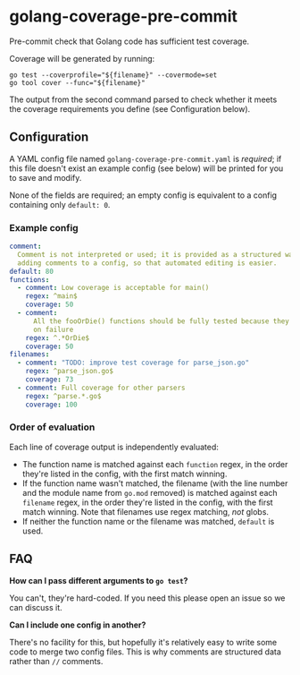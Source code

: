 # golang-coverage-pre-commit

Pre-commit check that Golang code has sufficient test coverage.

Coverage will be generated by running:

```shell
go test --coverprofile="${filename}" --covermode=set
go tool cover --func="${filename}"
```

The output from the second command parsed to check whether it meets the coverage
requirements you define (see Configuration below).

## Configuration

A YAML config file named `golang-coverage-pre-commit.yaml` is _required_; if
this file doesn't exist an example config (see below) will be printed for you to
save and modify.

None of the fields are required; an empty config is equivalent to a config
containing only `default: 0`.

### Example config

```yaml
comment:
  Comment is not interpreted or used; it is provided as a structured way of
  adding comments to a config, so that automated editing is easier.
default: 80
functions:
  - comment: Low coverage is acceptable for main()
    regex: ^main$
    coverage: 50
  - comment:
      All the fooOrDie() functions should be fully tested because they panic()
      on failure
    regex: ^.*OrDie$
    coverage: 50
filenames:
  - comment: "TODO: improve test coverage for parse_json.go"
    regex: ^parse_json.go$
    coverage: 73
  - comment: Full coverage for other parsers
    regex: ^parse.*.go$
    coverage: 100
```

### Order of evaluation

Each line of coverage output is independently evaluated:

- The function name is matched against each `function` regex, in the order
  they're listed in the config, with the first match winning.
- If the function name wasn't matched, the filename (with the line number and
  the module name from `go.mod` removed) is matched against each `filename`
  regex, in the order they're listed in the config, with the first match
  winning. Note that filenames use regex matching, _not_ globs.
- If neither the function name or the filename was matched, `default` is used.

## FAQ

**How can I pass different arguments to `go test`?**

You can't, they're hard-coded. If you need this please open an issue so we can
discuss it.

**Can I include one config in another?**

There's no facility for this, but hopefully it's relatively easy to write some
code to merge two config files. This is why comments are structured data rather
than `//` comments.
